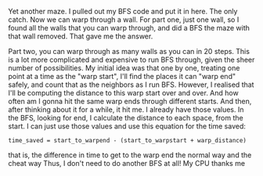 Yet another maze. I pulled out my BFS code and put it in here. The only catch. Now we can warp through a wall. For part one, just one wall, so I found all the walls that you can warp through, and did a BFS the maze with that wall removed. That gave me the answer.

Part two, you can warp through as many walls as you can in 20 steps. This is a lot more complicated and expensive to run BFS through, given the sheer number of possibilities. My initial idea was that one by one, treating one point at a time as the "warp start", I'll find the places it can "warp end" safely, and count that as the neighbors as I run BFS. However, I realised that I'll be computing the distance to this warp start over and over. And how often am I gonna hit the same warp ends through different starts. And then, after thinking about it for a while, it hit me. I already have those values. In the BFS, looking for end, I calculate the distance to each space, from the start. I can just use those values and use this equation for the time saved:
```
time_saved = start_to_warpend - (start_to_warpstart + warp_distance)
```
that is, the difference in time to get to the warp end the normal way and the cheat way
Thus, I don't need to do another BFS at all! My CPU thanks me
